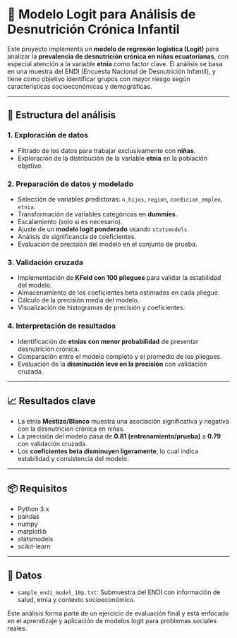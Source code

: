 # 🧪 Modelo Logit para Análisis de Desnutrición Crónica Infantil

Este proyecto implementa un **modelo de regresión logística (Logit)** para analizar la **prevalencia de desnutrición crónica en niñas ecuatorianas**, con especial atención a la variable **etnia** como factor clave. El análisis se basa en una muestra del ENDI (Encuesta Nacional de Desnutrición Infantil), y tiene como objetivo identificar grupos con mayor riesgo según características socioeconómicas y demográficas.

---

## 📂 Estructura del análisis

### 1. Exploración de datos
- Filtrado de los datos para trabajar exclusivamente con **niñas**.
- Exploración de la distribución de la variable **etnia** en la población objetivo.

### 2. Preparación de datos y modelado
- Selección de variables predictoras: `n_hijos`, `region`, `condicion_empleo`, `etnia`.
- Transformación de variables categóricas en **dummies**.
- Escalamiento (solo si es necesario).
- Ajuste de un **modelo logit ponderado** usando `statsmodels`.
- Análisis de significancia de coeficientes.
- Evaluación de precisión del modelo en el conjunto de prueba.

### 3. Validación cruzada
- Implementación de **KFold con 100 pliegues** para validar la estabilidad del modelo.
- Almacenamiento de los coeficientes beta estimados en cada pliegue.
- Cálculo de la precisión media del modelo.
- Visualización de histogramas de precisión y coeficientes.

### 4. Interpretación de resultados
- Identificación de **etnias con menor probabilidad** de presentar desnutrición crónica.
- Comparación entre el modelo completo y el promedio de los pliegues.
- Evaluación de la **disminución leve en la precisión** con validación cruzada.

---

## 📈 Resultados clave

- La etnia **Mestizo/Blanco** muestra una asociación significativa y negativa con la desnutrición crónica en niñas.
- La precisión del modelo pasa de **0.81 (entrenamiento/prueba)** a **0.79** con validación cruzada.
- Los **coeficientes beta disminuyen ligeramente**, lo cual indica estabilidad y consistencia del modelo.

---

## 📦 Requisitos

- Python 3.x  
- pandas  
- numpy  
- matplotlib  
- statsmodels  
- scikit-learn  

---

## 📁 Datos

- `sample_endi_model_10p.txt`: Submuestra del ENDI con información de salud, etnia y contexto socioeconómico.


Este análisis forma parte de un ejercicio de evaluación final y está enfocado en el aprendizaje y aplicación de modelos logit para problemas sociales reales.

